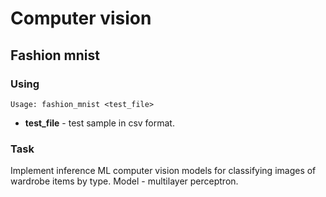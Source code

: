 # Computer vision
## Fashion mnist
### Using
```
Usage: fashion_mnist <test_file>
```
- **test_file** - test sample in csv format.

### Task
Implement inference ML computer vision models for classifying images of wardrobe items by type. Model - multilayer perceptron.